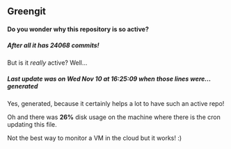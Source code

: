 ## Greengit

#### Do you wonder why this repository is so active?

##### After all it has 24068 commits!

But is it *really* active? Well...

##### Last update was on Wed Nov 10 at 16:25:09 when those lines were... generated

Yes, generated, because it certainly helps a lot to have such an active repo!

Oh and there was **26%** disk usage on the machine
where there is the cron updating this file.

Not the best way to monitor a VM in the cloud but it works! :)
